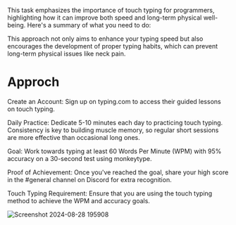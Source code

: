 This task emphasizes the importance of touch typing for programmers, highlighting how it can improve both speed and long-term physical well-being. Here's a summary of what you need to do:

This approach not only aims to enhance your typing speed but also encourages the development of proper typing habits, which can prevent long-term physical issues like neck pain.

# Approch
Create an Account: Sign up on typing.com to access their guided lessons on touch typing.

Daily Practice: Dedicate 5-10 minutes each day to practicing touch typing. Consistency is key to building muscle memory, so regular short sessions are more effective than occasional long ones.

Goal: Work towards typing at least 60 Words Per Minute (WPM) with 95% accuracy on a 30-second test using monkeytype.

Proof of Achievement: Once you've reached the goal, share your high score in the #general channel on Discord for extra recognition.

Touch Typing Requirement: Ensure that you are using the touch typing method to achieve the WPM and accuracy goals.

![Screenshot 2024-08-28 195908](https://github.com/user-attachments/assets/436040d5-dc66-4cbd-b7a9-2fec4c565c25)

